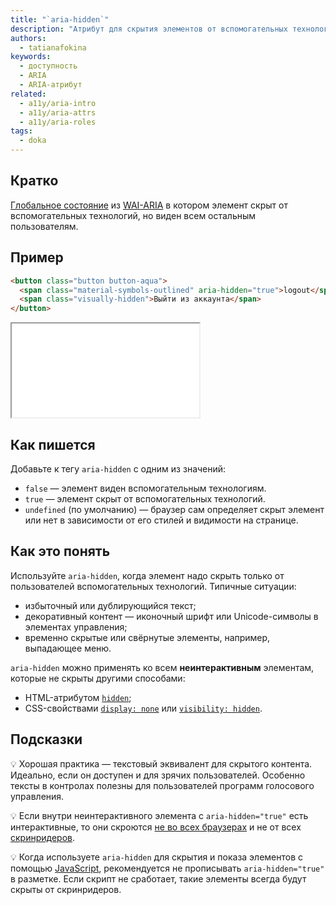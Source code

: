 ```yaml
---
title: "`aria-hidden`"
description: "Атрибут для скрытия элементов от вспомогательных технологий."
authors:
  - tatianafokina
keywords:
  - доступность
  - ARIA
  - ARIA-атрибут
related:
  - a11y/aria-intro
  - a11y/aria-attrs
  - a11y/aria-roles
tags:
  - doka
---
```


## Кратко

[Глобальное состояние](/a11y/aria-attrs/#globalnye-atributy) из [WAI-ARIA](/a11y/aria-intro/#specifikaciya) в котором элемент скрыт от вспомогательных технологий, но виден всем остальным пользователям.

## Пример

```html
<button class="button button-aqua">
  <span class="material-symbols-outlined" aria-hidden="true">logout</span>
  <span class="visually-hidden">Выйти из аккаунта</span>
</button>
```

<iframe title="Кнопка с иконочным шрифтом и скрытым текстом" src="demos/button-with-icon-font/index.html" height="150"></iframe>

## Как пишется

Добавьте к тегу `aria-hidden` с одним из значений:

- `false` — элемент виден вспомогательным технологиям.
- `true` — элемент скрыт от вспомогательных технологий.
- `undefined` (по умолчанию) — браузер сам определяет скрыт элемент или нет в зависимости от его стилей и видимости на странице.

## Как это понять

Используйте `aria-hidden`, когда элемент надо скрыть только от пользователей вспомогательных технологий. Типичные ситуации:

- избыточный или дублирующийся текст;
- декоративный контент — иконочный шрифт или Unicode-символы в элементах управления;
- временно скрытые или свёрнутые элементы, например, выпадающее меню.

`aria-hidden` можно применять ко всем **неинтерактивным** элементам, которые не скрыты другими способами:

- HTML-атрибутом [`hidden`](/html/hidden/);
- CSS-свойствами [`display: none`](/css/display/#kak-pishetsya) или [`visibility: hidden`](/css/visibility/#kak-pishetsya).

## Подсказки

💡 Хорошая практика — текстовый эквивалент для скрытого контента. Идеально, если он доступен и для зрячих пользователей. Особенно тексты в контролах полезны для пользователей программ голосового управления.

💡 Если внутри неинтерактивного элемента с `aria-hidden="true"` есть интерактивные, то они скроются [не во всех браузерах](https://html5accessibility.com/stuff/2021/05/31/the-hidden-world-of-aria-hidden/) и не от всех [скринридеров](/a11y/screenreaders/).

💡 Когда используете `aria-hidden` для скрытия и показа элементов с помощью [JavaScript](/js/), рекомендуется не прописывать `aria-hidden="true"` в разметке. Если скрипт не сработает, такие элементы всегда будут скрыты от скринридеров.
